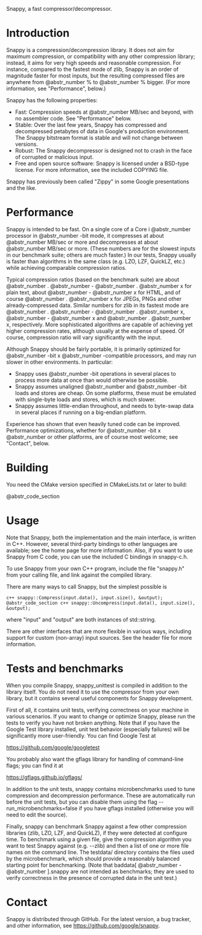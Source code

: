 Snappy, a fast compressor/decompressor.

# Introduction

Snappy is a compression/decompression library. It does not aim for maximum compression, or compatibility with any other compression library; instead, it aims for very high speeds and reasonable compression. For instance, compared to the fastest mode of zlib, Snappy is an order of magnitude faster for most inputs, but the resulting compressed files are anywhere from @abstr_number % to @abstr_number % bigger. (For more information, see "Performance", below.)

Snappy has the following properties:

  * Fast: Compression speeds at @abstr_number MB/sec and beyond, with no assembler code. See "Performance" below.
  * Stable: Over the last few years, Snappy has compressed and decompressed petabytes of data in Google's production environment. The Snappy bitstream format is stable and will not change between versions.
  * Robust: The Snappy decompressor is designed not to crash in the face of corrupted or malicious input.
  * Free and open source software: Snappy is licensed under a BSD-type license. For more information, see the included COPYING file.



Snappy has previously been called "Zippy" in some Google presentations and the like.

# Performance

Snappy is intended to be fast. On a single core of a Core i @abstr_number processor in @abstr_number -bit mode, it compresses at about @abstr_number MB/sec or more and decompresses at about @abstr_number MB/sec or more. (These numbers are for the slowest inputs in our benchmark suite; others are much faster.) In our tests, Snappy usually is faster than algorithms in the same class (e.g. LZO, LZF, QuickLZ, etc.) while achieving comparable compression ratios.

Typical compression ratios (based on the benchmark suite) are about @abstr_number . @abstr_number - @abstr_number . @abstr_number x for plain text, about @abstr_number - @abstr_number x for HTML, and of course @abstr_number . @abstr_number x for JPEGs, PNGs and other already-compressed data. Similar numbers for zlib in its fastest mode are @abstr_number . @abstr_number - @abstr_number . @abstr_number x, @abstr_number - @abstr_number x and @abstr_number . @abstr_number x, respectively. More sophisticated algorithms are capable of achieving yet higher compression rates, although usually at the expense of speed. Of course, compression ratio will vary significantly with the input.

Although Snappy should be fairly portable, it is primarily optimized for @abstr_number -bit x @abstr_number -compatible processors, and may run slower in other environments. In particular:

  * Snappy uses @abstr_number -bit operations in several places to process more data at once than would otherwise be possible.
  * Snappy assumes unaligned @abstr_number and @abstr_number -bit loads and stores are cheap. On some platforms, these must be emulated with single-byte loads and stores, which is much slower.
  * Snappy assumes little-endian throughout, and needs to byte-swap data in several places if running on a big-endian platform.



Experience has shown that even heavily tuned code can be improved. Performance optimizations, whether for @abstr_number -bit x @abstr_number or other platforms, are of course most welcome; see "Contact", below.

# Building

You need the CMake version specified in CMakeLists.txt or later to build:

@abstr_code_section 

# Usage

Note that Snappy, both the implementation and the main interface, is written in C++. However, several third-party bindings to other languages are available; see the home page for more information. Also, if you want to use Snappy from C code, you can use the included C bindings in snappy-c.h.

To use Snappy from your own C++ program, include the file "snappy.h" from your calling file, and link against the compiled library.

There are many ways to call Snappy, but the simplest possible is

`c++ snappy::Compress(input.data(), input.size(), &output); @abstr_code_section c++ snappy::Uncompress(input.data(), input.size(), &output); `

where "input" and "output" are both instances of std::string.

There are other interfaces that are more flexible in various ways, including support for custom (non-array) input sources. See the header file for more information.

# Tests and benchmarks

When you compile Snappy, snappy_unittest is compiled in addition to the library itself. You do not need it to use the compressor from your own library, but it contains several useful components for Snappy development.

First of all, it contains unit tests, verifying correctness on your machine in various scenarios. If you want to change or optimize Snappy, please run the tests to verify you have not broken anything. Note that if you have the Google Test library installed, unit test behavior (especially failures) will be significantly more user-friendly. You can find Google Test at

https://github.com/google/googletest

You probably also want the gflags library for handling of command-line flags; you can find it at

https://gflags.github.io/gflags/

In addition to the unit tests, snappy contains microbenchmarks used to tune compression and decompression performance. These are automatically run before the unit tests, but you can disable them using the flag \--run_microbenchmarks=false if you have gflags installed (otherwise you will need to edit the source).

Finally, snappy can benchmark Snappy against a few other compression libraries (zlib, LZO, LZF, and QuickLZ), if they were detected at configure time. To benchmark using a given file, give the compression algorithm you want to test Snappy against (e.g. --zlib) and then a list of one or more file names on the command line. The testdata/ directory contains the files used by the microbenchmark, which should provide a reasonably balanced starting point for benchmarking. (Note that baddata[ @abstr_number - @abstr_number ].snappy are not intended as benchmarks; they are used to verify correctness in the presence of corrupted data in the unit test.)

# Contact

Snappy is distributed through GitHub. For the latest version, a bug tracker, and other information, see https://github.com/google/snappy.
